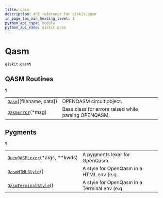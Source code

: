 ```yaml
---
title: qasm
description: API reference for qiskit.qasm
in_page_toc_min_heading_level: 1
python_api_type: module
python_api_name: qiskit.qasm
---
```


<span id="module-qiskit.qasm" />

<span id="qiskit-qasm" />

# Qasm

<span id="module-qiskit.qasm" />

`qiskit.qasm¶`

## QASM Routines

<span id="module-qiskit.qasm" />

`¶`

|                                                                                           |                                                      |
| ----------------------------------------------------------------------------------------- | ---------------------------------------------------- |
| [`Qasm`](qiskit.qasm.Qasm#qiskit.qasm.Qasm "qiskit.qasm.Qasm")(\[filename, data])         | OPENQASM circuit object.                             |
| [`QasmError`](qiskit.qasm.QasmError#qiskit.qasm.QasmError "qiskit.qasm.QasmError")(\*msg) | Base class for errors raised while parsing OPENQASM. |

## Pygments

<span id="module-qiskit.qasm" />

`¶`

|                                                                                                                      |                                              |
| -------------------------------------------------------------------------------------------------------------------- | -------------------------------------------- |
| [`OpenQASMLexer`](qiskit.qasm.OpenQASMLexer#qiskit.qasm.OpenQASMLexer "qiskit.qasm.OpenQASMLexer")(\*args, \*\*kwds) | A pygments lexer for OpenQasm.               |
| [`QasmHTMLStyle`](qiskit.qasm.QasmHTMLStyle#qiskit.qasm.QasmHTMLStyle "qiskit.qasm.QasmHTMLStyle")()                 | A style for OpenQasm in a HTML env (e.g.     |
| [`QasmTerminalStyle`](qiskit.qasm.QasmTerminalStyle#qiskit.qasm.QasmTerminalStyle "qiskit.qasm.QasmTerminalStyle")() | A style for OpenQasm in a Terminal env (e.g. |

